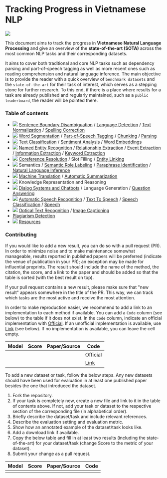 # Tracking Progress in Vietnamese NLP 

![](resources/icon.png)

This document aims to track the progress in **Vietnamese Natural Language Processing** and give an overview of the **state-of-the-art (SOTA)** across the most common NLP tasks and their corresponding datasets.

It aims to cover both traditional and core NLP tasks such as dependency parsing and part-of-speech tagging as well as more recent ones such as reading comprehension and natural language inference. The main objective is to provide the reader with a quick overview of `benchmark datasets` and the `state-of-the-art` for their task of interest, which serves as a stepping stone for further research. To this end, if there is a place where results for a task are already published and regularly maintained, such as a `public leaderboard`, the reader will be pointed there.

### Table of contents

* ![](resources/preprocess_1.png) [Sentence Boundary Disambiguation](tasks/sentence_boundary_disambiguation.md) / [Language Detection](tasks/language_detection.md) / [Text Normalization](tasks/text_normalization.md) / [Spelling Correction](tasks/spelling_correction.md)
* ![](resources/tagging.png) [Word Segmentation](tasks/word_segmentation.md) / [Part-of-Speech Tagging](tasks/part_of_speech_tagging.md) / [Chunking](tasks/chunking.md) / [Parsing](tasks/parsing.md)
* ![](resources/classification.png) [Text Classification](tasks/text_classification.md) / [Sentiment Analysis](tasks/sentiment_analysis.md) / [Word Embeddings](tasks/representation.md)
* ![](resources/ner.png) [Named Entity Recognition](tasks/named_entity_recognition.md) / [Relationship Extraction](tasks/relationship_extraction.md) / [Event Extraction](tasks/event_extraction.md) / [Information Extraction](tasks/information_extraction.md) / [Keyword Extraction](tasks/keyword_extraction.md)
* ![](resources/entity_linking.png) [Coreference Resolution](tasks/coreference_resolution.md) / Slot Filling / [Entity Linking](tasks/entity_linking.md)
* ![](resources/semantic.png) Semantics / [Semantic Role Labeling](tasks/semantic_role_labeling.md) / [Paraphrase Identification](tasks/paraphrase_identification.md) / [Natural Language Inference](tasks/natural_language_inference.md) 
* ![](resources/translation.png) [Machine Translation](tasks/machine_translation.md) / [Automatic Summarization](tasks/automatic_summarization.md)
* ![](resources/book.png) Knowledge Representation and Reasoning
* ![](resources/chatbot.png) [Dialog Systems and Chatbots](tasks/chatbot.md) / Language Generation / [Question Answering](tasks/question_answering.md) 
* ![](resources/speak.png) [Automatic Speech Recognition](tasks/automatic_speech_recognition.md) / [Text To Speech](tasks/text_to_speech.md) / [Speech Classification](tasks/speech_classification.md) / [Speech](tasks/speech.md)
* ![](resources/ocr.png) [Optical Text Recognition](tasks/optical_text_recognition.md)  / [Image Captioning](tasks/image_captioning.md)
* [Plagiarism Detection](tasks/plagiarism_detection.md)
* ![](resources/resource.png) [Resources](tasks/resources.md)

### Contributing

If you would like to add a new result, you can do so with a pull request (PR). 
In order to minimize noise and to make maintenance somewhat manageable, results reported
in published papers will be preferred (indicate the venue of publication in your PR);
an exception may be made for influential preprints. The result should include the name
of the method, the citation, the score, and a link to the paper and should be added
so that the table is sorted (with the best result on top).

If your pull request contains a new result, please make sure that "new result" appears
somewhere in the title of the PR. This way, we can track which tasks are the most
active and receive the most attention.

In order to make reproduction easier, we recommend to add a link to an implementation 
to each method if available. You can add a `Code` column (see below) to the table if it does not exist.
In the `Code` column, indicate an official implementation with [Official](http://link_to_implementation).
If an unofficial implementation is available, use [Link](http://link_to_implementation) (see below).
If no implementation is available, you can leave the cell empty.

| Model           | Score  |  Paper/Source | Code | 
| ------------- | :-----:| --- | --- | 
| |  |  | [Official](http://link_to_implementation) | 
| |  |  | [Link](http://link_to_implementation) |

To add a new dataset or task, follow the below steps. Any new datasets
should have been used for evaluation in at least one published paper besides 
the one that introduced the dataset.

1. Fork the repository.
2. If your task is completely new, create a new file and link to it in the table of contents above.
If not, add your task or dataset to the respective section of the corresponding file (in alphabetical order).
3. Briefly describe the dataset/task and include relevant references. 
4. Describe the evaluation setting and evaluation metric.
5. Show how an annotated example of the dataset/task looks like.
6. Add a download link if available.
7. Copy the below table and fill in at least two results (including the state-of-the-art)
  for your dataset/task (change Score to the metric of your dataset).
8. Submit your change as a pull request.
  
| Model           | Score  |  Paper/Source | Code | 
| ------------- | :-----:| --- | --- | 
|  |  |  | | 

